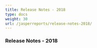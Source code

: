 ```yaml
---
title: Release Notes - 2018
type: docs
weight: 30
url: /jasperreports/release-notes-2018/
---
```


### **Release Notes - 2018**
